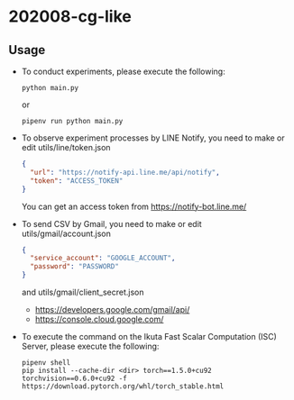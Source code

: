 # 202008-cg-like


## Usage
- To conduct experiments, please execute the following: 
  ```shell script
  python main.py
  ```
  or 
  ```shell script
  pipenv run python main.py
  ```

- To observe experiment processes by LINE Notify, you need to make or edit utils/line/token.json
  ```json
  {
    "url": "https://notify-api.line.me/api/notify",
    "token": "ACCESS_TOKEN"
  }
  ```
  You can get an access token from https://notify-bot.line.me/

- To send CSV by Gmail, you need to make or edit utils/gmail/account.json  
  ```json
  {
    "service_account": "GOOGLE_ACCOUNT",
    "password": "PASSWORD"
  }
  ```
  
  and utils/gmail/client_secret.json 
  - https://developers.google.com/gmail/api/  
  - https://console.cloud.google.com/

- To execute the command on the Ikuta Fast Scalar Computation (ISC) Server, please execute the following:  
  ```shell script
  pipenv shell
  pip install --cache-dir <dir> torch==1.5.0+cu92 torchvision==0.6.0+cu92 -f https://download.pytorch.org/whl/torch_stable.html
  ```

